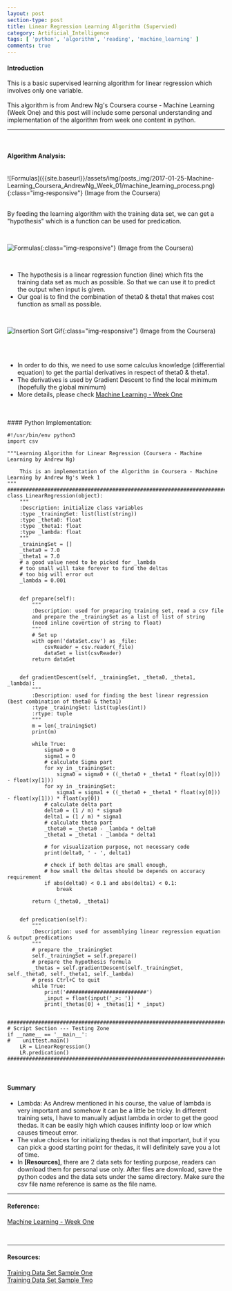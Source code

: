 ```yaml
---
layout: post
section-type: post
title: Linear Regression Learning Algorithm (Supervied)
category: Artificial_Intelligence
tags: [ 'python', 'algorithm', 'reading', 'machine_learning' ]
comments: true
---
```


#### Introduction

> 
This is a basic supervised learning algorithm for linear regression which involves only one variable.
<br>
<br>
This algorithm is from Andrew Ng's Coursera course - Machine Learning (Week One) and this post will include some personal understanding and implementation of the algorithm from week one content in python.
<br>

<hr>

<br>

#### Algorithm Analysis:

<br>
![Formulas]({{site.baseurl}}/assets/img/posts_img/2017-01-25-Machine-Learning_Coursera_AndrewNg_Week_01/machine_learning_process.png){:class="img-responsive"}
(Image from the Coursera)
<br>
<br>

>
By feeding the learning algorithm with the training data set, we can get a "hypothesis" which is a function can be used for predication.

<br>

![Formulas]({{site.baseurl}}/assets/img/posts_img/2017-01-25-Machine-Learning_Coursera_AndrewNg_Week_01/Formulas.png){:class="img-responsive"}
(Image from the Coursera)

<br>

>
- The hypothesis is a linear regression function (line) which fits the training data set as much as possible. So that we can use it to predict the output when input is given.
- Our goal is to find the combination of theta0 & theta1 that makes cost function as small as possible.

<br>

![Insertion Sort Gif]({{site.baseurl}}/assets/img/posts_img/2017-01-25-Machine-Learning_Coursera_AndrewNg_Week_01/Gradient_Descent_Derivative.png){:class="img-responsive"}
(Image from the Coursera)

<br>
<br>

>
- In order to do this, we need to use some calculus knowledge (differential equation) to get the partial derivatives in respect of theta0 & theta1.
- The derivatives is used by Gradient Descent to find the local minimum (hopefully the global minimum)
- More details, please check [Machine Learning - Week One](https://www.coursera.org/learn/machine-learning/home/week/1)

<br>
<br>
#### Python Implementation:

<br>

~~~ 
#!/usr/bin/env python3
import csv

"""Learning Algorithm for Linear Regression (Coursera - Machine Learning by Andrew Ng)

    This is an implementation of the Algorithm in Coursera - Machine Learning by Andrew Ng's Week 1
"""
##############################################################################################
class LinearRegression(object):
    """
    :Description: initialize class variables
    :type _trainingSet: list(list(string))
    :type _theta0: float
    :type _theta1: float    
    :type _lambda: float
    """
    _trainingSet = []
    _theta0 = 7.0
    _theta1 = 7.0
    # a good value need to be picked for _lambda
    # too small will take forever to find the deltas
    # too big will error out
    _lambda = 0.001


    def prepare(self):
        """
        :Description: used for preparing training set, read a csv file
        and prepare the _trainingSet as a list of list of string 
        (need inline covertion of string to float)
        """
        # Set up 
        with open('dataSet.csv') as _file:
            csvReader = csv.reader(_file)
            dataSet = list(csvReader)
        return dataSet


    def gradientDescent(self, _trainingSet, _theta0, _theta1, _lambda):
        """
        :Description: used for finding the best linear regression (best combination of theta0 & theta1)
        :type _trainingSet: list(tuples(int))
        :rtype: tuple
        """
        m = len(_trainingSet)
        print(m)

        while True:
            sigma0 = 0
            sigma1 = 0
            # calculate Sigma part
            for xy in _trainingSet:
                sigma0 = sigma0 + ((_theta0 + _theta1 * float(xy[0])) - float(xy[1]))
            for xy in _trainingSet:
                sigma1 = sigma1 + ((_theta0 + _theta1 * float(xy[0])) - float(xy[1])) * float(xy[0])
            # calculate delta part
            delta0 = (1 / m) * sigma0
            delta1 = (1 / m) * sigma1
            # calculate theta part
            _theta0 = _theta0 - _lambda * delta0
            _theta1 = _theta1 - _lambda * delta1

            # for visualization purpose, not necessary code
            print(delta0, ' - ', delta1)

            # check if both deltas are small enough, 
            # how small the deltas should be depends on accuracy requirement
            if abs(delta0) < 0.1 and abs(delta1) < 0.1:
                break

        return (_theta0, _theta1)


    def predication(self):
        """
        :Description: used for assemblying linear regression equation & output predications
        """
        # prepare the _trainingSet
        self._trainingSet = self.prepare()
        # prepare the hypothesis formula
        _thetas = self.gradientDescent(self._trainingSet, self._theta0, self._theta1, self._lambda)
        # press Ctrl+C to quit
        while True:
            print('##########################')
            _input = float(input('_>: '))
            print(_thetas[0] + _thetas[1] * _input)


##############################################################################################
# Script Section --- Testing Zone
if __name__ == '__main__':
#    unittest.main()
    LR = LinearRegression()
    LR.predication()
##############################################################################################
~~~

<br>

#### Summary
>
- Lambda: As Andrew mentioned in his course, the value of lambda is very important and somehow it can be a little be tricky. In different training sets, I have to manually adjust lambda in order to get the good thedas. It can be easily high which causes inifinty loop or low which causes timeout error.
- The value choices for initializing thedas is not that important, but if you can pick a good starting point for thedas, it will definitely save you a lot of time.
- In __[Resources]__, there are 2 data sets for testing purpose, readers can download them for personal use only. After files are download, save the python codes and the data sets under the same directory. Make sure the csv file name reference is same as the file name.

<hr>

#### Reference:
[Machine Learning - Week One](https://www.coursera.org/learn/machine-learning/home/week/1)

<br>
<hr>

#### Resources:
[Training Data Set Sample One](https://github.com/KratosOmega/omega-portfolio/tree/gh-pages/assets/extra/resources/dataSet_1.csv)
<br>
[Training Data Set Sample Two](https://github.com/KratosOmega/omega-portfolio/tree/gh-pages/assets/extra/resources/dataSet_2.csv)
